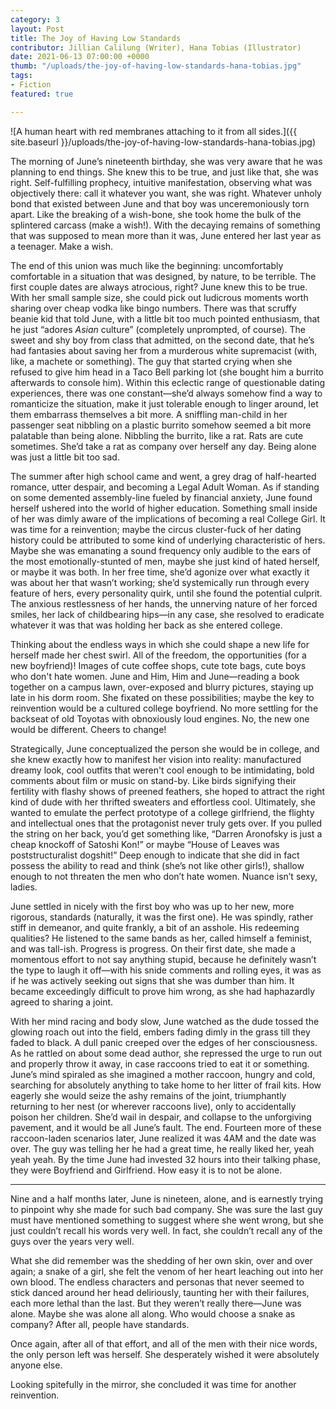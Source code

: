 ```yaml
---
category: 3
layout: Post
title: The Joy of Having Low Standards
contributor: Jillian Calilung (Writer), Hana Tobias (Illustrator)
date: 2021-06-13 07:00:00 +0000
thumb: "/uploads/the-joy-of-having-low-standards-hana-tobias.jpg"
tags: 
- Fiction
featured: true

---
```

![A human heart with red membranes attaching to it from all sides.]({{ site.baseurl }}/uploads/the-joy-of-having-low-standards-hana-tobias.jpg)

The morning of June’s nineteenth birthday, she was very aware that he was planning to
end things. She knew this to be true, and just like that, she was right. Self-fulfilling prophecy,
intuitive manifestation, observing what was objectively there: call it whatever you want, she was
right. Whatever unholy bond that existed between June and that boy was unceremoniously torn
apart. Like the breaking of a wish-bone, she took home the bulk of the splintered carcass (make a
wish!). With the decaying remains of something that was supposed to mean more than it was,
June entered her last year as a teenager. Make a wish.

The end of this union was much like the beginning: uncomfortably comfortable in a
situation that was designed, by nature, to be terrible. The first couple dates are always atrocious,
right? June knew this to be true. With her small sample size, she could pick out ludicrous
moments worth sharing over cheap vodka like bingo numbers. There was that scruffy beanie kid
that told June, with a little bit too much pointed enthusiasm, that he just “adores <em>Asian</em> culture”
(completely unprompted, of course). The sweet and shy boy from class that admitted, on the
second date, that he’s had fantasies about saving her from a murderous white supremacist (with,
like, a machete or something). The guy that started crying when she refused to give him head in a
Taco Bell parking lot (she bought him a burrito afterwards to console him). Within this eclectic
range of questionable dating experiences, there was one constant—she’d always somehow find a
way to romanticize the situation, make it just tolerable enough to linger around, let them
embarrass themselves a bit more. A sniffling man-child in her passenger seat nibbling on a
plastic burrito somehow seemed a bit more palatable than being alone. Nibbling the burrito, like
a rat. Rats are cute sometimes. She’d take a rat as company over herself any day. Being alone
was just a little bit too sad.

The summer after high school came and went, a grey drag of half-hearted romance, utter
despair, and becoming a Legal Adult Woman. As if standing on some demented assembly-line
fueled by financial anxiety, June found herself ushered into the world of higher education.
Something small inside of her was dimly aware of the implications of becoming a real College
Girl. It was time for a reinvention; maybe the circus cluster-fuck of her dating history could be
attributed to some kind of underlying characteristic of hers. Maybe she was emanating a sound
frequency only audible to the ears of the most emotionally-stunted of men, maybe she just kind
of hated herself, or maybe it was both. In her free time, she’d agonize over what exactly it was
about her that wasn’t working; she’d systemically run through every feature of hers, every
personality quirk, until she found the potential culprit. The anxious restlessness of her hands, the
unnerving nature of her forced smiles, her lack of childbearing hips—in any case, she resolved to
eradicate whatever it was that was holding her back as she entered college.

Thinking about the endless ways in which she could shape a new life for herself made her
chest swirl. All of the freedom, the opportunities (for a new boyfriend)! Images of cute coffee
shops, cute tote bags, cute boys who don't hate women. June and Him, Him and June—reading a
book together on a campus lawn, over-exposed and blurry pictures, staying up late in his dorm
room. She fixated on these possibilities; maybe the key to reinvention would be a cultured
college boyfriend. No more settling for the backseat of old Toyotas with obnoxiously loud
engines. No, the new one would be different. Cheers to change!

Strategically, June conceptualized the person she would be in college, and she knew
exactly how to manifest her vision into reality: manufactured dreamy look, cool outfits that
weren't cool enough to be intimidating, bold comments about film or music on stand-by. Like
birds signifying their fertility with flashy shows of preened feathers, she hoped to attract the right
kind of dude with her thrifted sweaters and effortless cool. Ultimately, she wanted to emulate the
perfect prototype of a college girlfriend, the flighty and intellectual ones that the protagonist
never truly gets over. If you pulled the string on her back, you’d get something like, “Darren
Aronofsky is just a cheap knockoff of Satoshi Kon!” or maybe “House of Leaves was
poststructuralist dogshit!” Deep enough to indicate that she did in fact possess the ability to read
and think (she’s not like other girls!), shallow enough to not threaten the men who don’t hate
women. Nuance isn’t sexy, ladies.

June settled in nicely with the first boy who was up to her new, more rigorous, standards
(naturally, it was the first one). He was spindly, rather stiff in demeanor, and quite frankly, a bit
of an asshole. His redeeming qualities? He listened to the same bands as her, called himself a
feminist, and was tall-ish. Progress is progress. On their first date, she made a momentous effort
to not say anything stupid, because he definitely wasn’t the type to laugh it off—with his snide
comments and rolling eyes, it was as if he was actively seeking out signs that she was dumber
than him. It became exceedingly difficult to prove him wrong, as she had haphazardly agreed to
sharing a joint.

With her mind racing and body slow, June watched as the dude tossed the glowing roach
out into the field, embers fading dimly in the grass till they faded to black. A dull panic creeped
over the edges of her consciousness. As he rattled on about some dead author, she repressed the
urge to run out and properly throw it away, in case raccoons tried to eat it or something. June’s
mind spiraled as she imagined a mother raccoon, hungry and cold, searching for absolutely
anything to take home to her litter of frail kits. How eagerly she would seize the ashy remains of
the joint, triumphantly returning to her nest (or wherever raccoons live), only to accidentally
poison her children. She’d wail in despair, and collapse to the unforgiving pavement, and it
would be all June’s fault. The end. Fourteen more of these raccoon-laden scenarios later, June
realized it was 4AM and the date was over. The guy was telling her he had a great time, he really
liked her, yeah yeah yeah. By the time June had invested 32 hours into their talking phase, they
were Boyfriend and Girlfriend. How easy it is to not be alone.

<hr>

Nine and a half months later, June is nineteen, alone, and is earnestly trying to pinpoint
why she made for such bad company. She was sure the last guy must have mentioned something
to suggest where she went wrong, but she just couldn’t recall his words very well. In fact, she
couldn’t recall any of the guys over the years very well.

What she did remember was the shedding of her own skin, over and over again; a snake
of a girl, she felt the venom of her heart leaching out into her own blood. The endless characters
and personas that never seemed to stick danced around her head deliriously, taunting her with
their failures, each more lethal than the last. But they weren’t really there—June was alone.
Maybe she was alone all along. Who would choose a snake as company? After all, people have
standards.

Once again, after all of that effort, and all of the men with their nice words, the only
person left was herself. She desperately wished it were absolutely anyone else.

Looking spitefully in the mirror, she concluded it was time for another reinvention.
